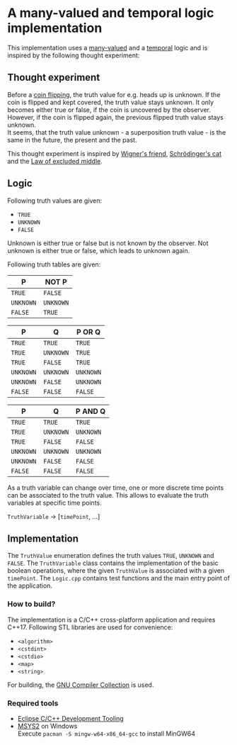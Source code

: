 # A many-valued and temporal logic implementation

This implementation uses a [many-valued](https://en.wikipedia.org/wiki/Many-valued_logic) and a [temporal](https://en.wikipedia.org/wiki/Temporal_logic) logic and is inspired by the following thought experiment:

## Thought experiment
Before a [coin flipping](https://en.wikipedia.org/wiki/Coin_flipping), the truth value for e.g. heads up is unknown. If the coin is flipped and kept covered, the truth value stays unknown. It only becomes either true or false, if the coin is uncovered by the observer. However, if the coin is flipped again, the previous flipped truth value stays unknown.  
It seems, that the truth value unknown - a superposition truth value - is the same in the future, the present and the past.

This thought experiment is inspired by [Wigner's friend](https://en.wikipedia.org/wiki/Wigner%27s_friend), [Schrödinger's cat](https://en.wikipedia.org/wiki/Schr%C3%B6dinger%27s_cat) and the [Law of excluded middle](https://en.wikipedia.org/wiki/Law_of_excluded_middle).

## Logic

Following truth values are given:

- `TRUE`
- `UNKNOWN`
- `FALSE`

Unknown is either true or false but is not known by the observer. Not unknown is either true or false, which leads to unknown again.

Following truth tables are given:

| P         | NOT P     |
|-----------|-----------|
| `TRUE`    | `FALSE`   |
| `UNKNOWN` | `UNKNOWN` |
| `FALSE`   | `TRUE`    |

| P         | Q         | P OR Q    |
|-----------|-----------|-----------|
| `TRUE`    | `TRUE`    | `TRUE`    |
| `TRUE`    | `UNKNOWN` | `TRUE`    |
| `TRUE`    | `FALSE`   | `TRUE`    |
| `UNKNOWN` | `UNKNOWN` | `UNKNOWN` |
| `UNKNOWN` | `FALSE`   | `UNKNOWN` |
| `FALSE`   | `FALSE`   | `FALSE`   |

| P         | Q         | P AND Q   |
|-----------|-----------|-----------|
| `TRUE`    | `TRUE`    | `TRUE`    |
| `TRUE`    | `UNKNOWN` | `UNKNOWN` |
| `TRUE`    | `FALSE`   | `FALSE`   |
| `UNKNOWN` | `UNKNOWN` | `UNKNOWN` |
| `UNKNOWN` | `FALSE`   | `FALSE`   |
| `FALSE`   | `FALSE`   | `FALSE`   |

As a truth variable can change over time, one or more discrete time points can be associated to the truth value. This allows to evaluate the truth variables at specific time points.

`TruthVariable` -> [`timePoint`, ...]

## Implementation

The `TruthValue` enumeration defines the truth values `TRUE`, `UNKNOWN` and `FALSE`. The `TruthVariable` class contains the implementation of the basic boolean operations, where the given `TruthValue` is associated with a given `timePoint`. The `Logic.cpp` contains test functions and the main entry point of the application.

### How to build?

The implementation is a C/C++ cross-platform application and requires C++17. Following STL libraries are used for convenience:

- `<algorithm>`
- `<cstdint>`
- `<cstdio>`
- `<map>`
- `<string>`

For building, the [GNU Compiler Collection](https://gcc.gnu.org/) is used.

### Required tools
- [Eclipse C/C++ Development Tooling](https://projects.eclipse.org/projects/tools.cdt)
- [MSYS2](https://www.msys2.org/) on Windows  
  Execute `pacman -S mingw-w64-x86_64-gcc` to install MinGW64
